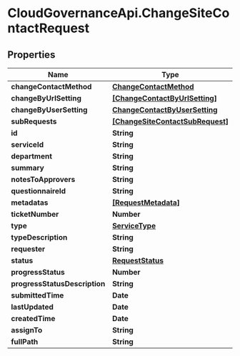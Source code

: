 # CloudGovernanceApi.ChangeSiteContactRequest

## Properties

Name | Type | Description | Notes
------------ | ------------- | ------------- | -------------
**changeContactMethod** | [**ChangeContactMethod**](ChangeContactMethod.md) |  | [optional] 
**changeByUrlSetting** | [**[ChangeContactByUrlSetting]**](ChangeContactByUrlSetting.md) |  | [optional] 
**changeByUserSetting** | [**ChangeContactByUserSetting**](ChangeContactByUserSetting.md) |  | [optional] 
**subRequests** | [**[ChangeSiteContactSubRequest]**](ChangeSiteContactSubRequest.md) |  | [optional] 
**id** | **String** |  | [optional] 
**serviceId** | **String** |  | [optional] 
**department** | **String** |  | [optional] 
**summary** | **String** |  | [optional] 
**notesToApprovers** | **String** |  | [optional] 
**questionnaireId** | **String** |  | [optional] 
**metadatas** | [**[RequestMetadata]**](RequestMetadata.md) |  | [optional] 
**ticketNumber** | **Number** |  | [optional] 
**type** | [**ServiceType**](ServiceType.md) |  | [optional] 
**typeDescription** | **String** |  | [optional] 
**requester** | **String** |  | [optional] 
**status** | [**RequestStatus**](RequestStatus.md) |  | [optional] 
**progressStatus** | **Number** |  | [optional] 
**progressStatusDescription** | **String** |  | [optional] 
**submittedTime** | **Date** |  | [optional] 
**lastUpdated** | **Date** |  | [optional] 
**createdTime** | **Date** |  | [optional] 
**assignTo** | **String** |  | [optional] 
**fullPath** | **String** |  | [optional] 


